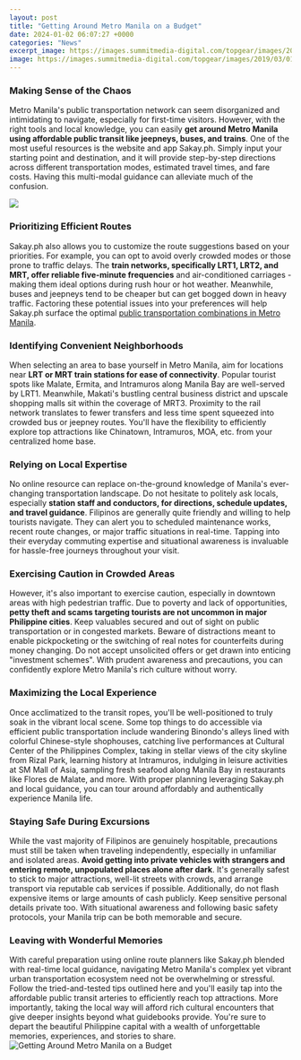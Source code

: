 ```yaml
---
layout: post
title: "Getting Around Metro Manila on a Budget"
date: 2024-01-02 06:07:27 +0000
categories: "News"
excerpt_image: https://images.summitmedia-digital.com/topgear/images/2019/03/01/manila-subway-main-1551429628.jpg
image: https://images.summitmedia-digital.com/topgear/images/2019/03/01/manila-subway-main-1551429628.jpg
---
```


### Making Sense of the Chaos
Metro Manila's public transportation network can seem disorganized and intimidating to navigate, especially for first-time visitors. However, with the right tools and local knowledge, you can easily **get around Metro Manila using affordable public transit like jeepneys, buses, and trains**. One of the most useful resources is the website and app Sakay.ph. Simply input your starting point and destination, and it will provide step-by-step directions across different transportation modes, estimated travel times, and fare costs. Having this multi-modal guidance can alleviate much of the confusion.

![](https://4.bp.blogspot.com/-M7jJUhmolOY/XIMnSlFkV1I/AAAAAAAA5UM/9TSaP25alk8-fXg6UiH45w3hHpCZ0TndgCLcBGAs/w1200-h630-p-k-no-nu/WEEKEND%2BGETAWAYS%2BNEAR%2BMANILA%2BDESTINATIONS%2BDAY%2BTRIPS.jpg)
### Prioritizing Efficient Routes 
Sakay.ph also allows you to customize the route suggestions based on your priorities. For example, you can opt to avoid overly crowded modes or those prone to traffic delays. The **train networks, specifically LRT1, LRT2, and MRT, offer reliable five-minute frequencies** and air-conditioned carriages - making them ideal options during rush hour or hot weather. Meanwhile, buses and jeepneys tend to be cheaper but can get bogged down in heavy traffic. Factoring these potential issues into your preferences will help Sakay.ph surface the optimal [public transportation combinations in Metro Manila](https://codeoffers.github.io/2024-01-07-u0917-u093f-u0928-u0940-u092c-u093f-u0938-u093e-u090a-u0915-u093e-u0926-u0947-u0936/).
### Identifying Convenient Neighborhoods
When selecting an area to base yourself in Metro Manila, aim for locations near **LRT or MRT train stations for ease of connectivity**. Popular tourist spots like Malate, Ermita, and Intramuros along Manila Bay are well-served by LRT1. Meanwhile, Makati's bustling central business district and upscale shopping malls sit within the coverage of MRT3. Proximity to the rail network translates to fewer transfers and less time spent squeezed into crowded bus or jeepney routes. You'll have the flexibility to efficiently explore top attractions like Chinatown, Intramuros, MOA, etc. from your centralized home base.
### Relying on Local Expertise
No online resource can replace on-the-ground knowledge of Manila's ever-changing transportation landscape. Do not hesitate to politely ask locals, especially **station staff and conductors, for directions, schedule updates, and travel guidance**. Filipinos are generally quite friendly and willing to help tourists navigate. They can alert you to scheduled maintenance works, recent route changes, or major traffic situations in real-time. Tapping into their everyday commuting expertise and situational awareness is invaluable for hassle-free journeys throughout your visit.
### Exercising Caution in Crowded Areas  
However, it's also important to exercise caution, especially in downtown areas with high pedestrian traffic. Due to poverty and lack of opportunities, **petty theft and scams targeting tourists are not uncommon in major Philippine cities**. Keep valuables secured and out of sight on public transportation or in congested markets. Beware of distractions meant to enable pickpocketing or the switching of real notes for counterfeits during money changing. Do not accept unsolicited offers or get drawn into enticing "investment schemes". With prudent awareness and precautions, you can confidently explore Metro Manila's rich culture without worry.
### Maximizing the Local Experience
Once acclimatized to the transit ropes, you'll be well-positioned to truly soak in the vibrant local scene. Some top things to do accessible via efficient public transportation include wandering Binondo's alleys lined with colorful Chinese-style shophouses, catching live performances at Cultural Center of the Philippines Complex, taking in stellar views of the city skyline from Rizal Park, learning history at Intramuros, indulging in leisure activities at SM Mall of Asia, sampling fresh seafood along Manila Bay in restaurants like Flores de Malate, and more. With proper planning leveraging Sakay.ph and local guidance, you can tour around affordably and authentically experience Manila life.
### Staying Safe During Excursions 
While the vast majority of Filipinos are genuinely hospitable, precautions must still be taken when traveling independently, especially in unfamiliar and isolated areas. **Avoid getting into private vehicles with strangers and entering remote, unpopulated places alone after dark**. It's generally safest to stick to major attractions, well-lit streets with crowds, and arrange transport via reputable cab services if possible. Additionally, do not flash expensive items or large amounts of cash publicly. Keep sensitive personal details private too. With situational awareness and following basic safety protocols, your Manila trip can be both memorable and secure.
### Leaving with Wonderful Memories  
With careful preparation using online route planners like Sakay.ph blended with real-time local guidance, navigating Metro Manila's complex yet vibrant urban transportation ecosystem need not be overwhelming or stressful. Follow the tried-and-tested tips outlined here and you'll easily tap into the affordable public transit arteries to efficiently reach top attractions. More importantly, taking the local way will afford rich cultural encounters that give deeper insights beyond what guidebooks provide. You're sure to depart the beautiful Philippine capital with a wealth of unforgettable memories, experiences, and stories to share.
![Getting Around Metro Manila on a Budget](https://images.summitmedia-digital.com/topgear/images/2019/03/01/manila-subway-main-1551429628.jpg)